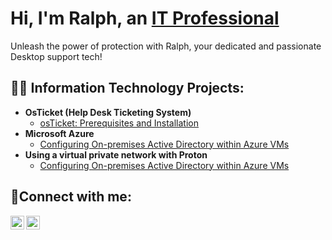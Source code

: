 <h1>Hi, I'm Ralph, an <a href="https://www.linkedin.com/in/ralph-claude-05744727a/">IT Professional</a></h1>
<p> Unleash the power of protection with Ralph, your dedicated and passionate Desktop support tech! </p>

<h2>👨‍💻 Information Technology Projects:</h2>

- <b>OsTicket (Help Desk Ticketing System)</b>
  - [osTicket: Prerequisites and Installation](https://github.com/joshmadakorcc/osticket-prereqs)
- <b>Microsoft Azure</b>
  - [Configuring On-premises Active Directory within Azure VMs](https://github.com/joshmadakorcc/configure-ad)
- <b> Using a virtual private network with Proton</b>
  - [Configuring On-premises Active Directory within Azure VMs](https://github.com/RalphClaude/VPN)

<h2>🤳Connect with me:</h2>

[<img align="left" alt="Ralph | Twitter" width="22px" src="https://cdn.jsdelivr.net/npm/simple-icons@v3/icons/twitter.svg" />][twitter]
[<img align="left" alt="Ralph| LinkedIn" width="22px" src="https://cdn.jsdelivr.net/npm/simple-icons@v3/icons/linkedin.svg" />][linkedin]


[twitter]: https://twitter.com/
[linkedin]: https://www.linkedin.com/in/ralph-claude-05744727a/
